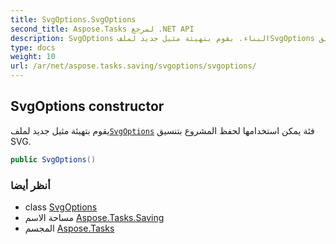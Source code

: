 ```yaml
---
title: SvgOptions.SvgOptions
second_title: Aspose.Tasks لمرجع .NET API
description: SvgOptions البناء. يقوم بتهيئة مثيل جديد لملفSvgOptions فئة يمكن استخدامها لحفظ المشروع بتنسيق SVG.
type: docs
weight: 10
url: /ar/net/aspose.tasks.saving/svgoptions/svgoptions/
---
```

## SvgOptions constructor

يقوم بتهيئة مثيل جديد لملف[`SvgOptions`](../) فئة يمكن استخدامها لحفظ المشروع بتنسيق SVG.

```csharp
public SvgOptions()
```

### أنظر أيضا

* class [SvgOptions](../)
* مساحة الاسم [Aspose.Tasks.Saving](../../svgoptions/)
* المجسم [Aspose.Tasks](../../../)


